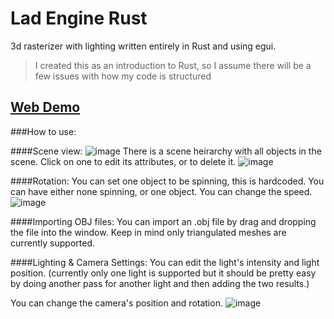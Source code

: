 # Lad Engine Rust
3d rasterizer with lighting written entirely in Rust and using egui.

>I created this as an introduction to Rust, so I assume there will be a few issues with how my code is structured

## [Web Demo](https://aladvs.github.io/Lad-Engine-Rust/)

###How to use:

####Scene view:
![image](https://github.com/aladvs/lad_engine_rust/assets/78510667/349585ef-8f38-493d-95b3-60639b18e55e)
There is a scene heirarchy with all objects in the scene. Click on one to edit its attributes, or to delete it.
![image](https://github.com/aladvs/lad_engine_rust/assets/78510667/c021410a-fc56-4da1-badf-331aee1f07b4)

####Rotation:
You can set one object to be spinning, this is hardcoded. You can have either none spinning, or one object. You can change the speed.
![image](https://github.com/aladvs/lad_engine_rust/assets/78510667/5fc6b1e0-40b1-4e08-8831-f316af050050)

####Importing OBJ files:
You can import an .obj file by drag and dropping the file into the window. Keep in mind only triangulated meshes are currently supported.

####Lighting & Camera Settings:
You can edit the light's intensity and light position. (currently only one light is supported but it should be pretty easy by doing another pass for another light and then adding the two results.)

You can change the camera's position and rotation. 
![image](https://github.com/aladvs/lad_engine_rust/assets/78510667/ba63197c-852e-4048-bd66-74ce6465c5de)
